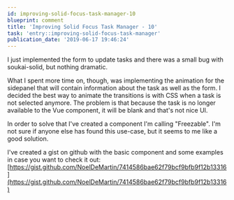 ```yaml
---
id: improving-solid-focus-task-manager-10
blueprint: comment
title: 'Improving Solid Focus Task Manager - 10'
task: 'entry::improving-solid-focus-task-manager'
publication_date: '2019-06-17 19:46:24'
---
```


I just implemented the form to update tasks and there was a small bug with soukai-solid, but nothing dramatic.

What I spent more time on, though, was implementing the animation for the sidepanel that will contain information about the task as well as the form. I decided the best way to animate the transitions is with CSS when a task is not selected anymore. The problem is that because the task is no longer available to the Vue component, it will be blank and that's not nice UI.

In order to solve that I've created a component I'm calling "Freezable". I'm not sure if anyone else has found this use-case, but it seems to me like a good solution.

I've created a gist on github with the basic component and some examples in case you want to check it out: [https://gist.github.com/NoelDeMartin/7414586bae62f79bcf9bfb9f12b13316](https://gist.github.com/NoelDeMartin/7414586bae62f79bcf9bfb9f12b13316)
